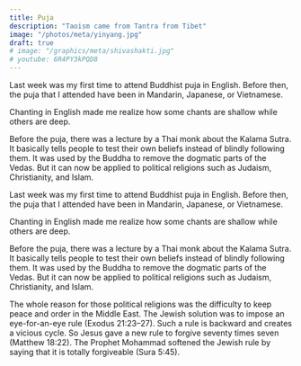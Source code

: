 ```yaml
---
title: Puja
description: "Taoism came from Tantra from Tibet"
image: "/photos/meta/yinyang.jpg"
draft: true
# image: "/graphics/meta/shivashakti.jpg"
# youtube: 6R4PY3kPQD8
---
```




Last week was my first time to attend Buddhist puja in English. Before then, the puja that I attended have been in Mandarin, Japanese, or Vietnamese. 

Chanting in English made me realize how some chants are shallow while others are deep. 

Before the puja, there was a lecture by a Thai monk about the Kalama Sutra. It basically tells people to test their own beliefs instead of blindly following them. It was used by the Buddha to remove the dogmatic parts of the Vedas. But it can now be applied to political religions such as Judaism, Christianity, and Islam.

Last week was my first time to attend Buddhist puja in English. Before then, the puja that I attended have been in Mandarin, Japanese, or Vietnamese. 

Chanting in English made me realize how some chants are shallow while others are deep. 

Before the puja, there was a lecture by a Thai monk about the Kalama Sutra. It basically tells people to test their own beliefs instead of blindly following them. It was used by the Buddha to remove the dogmatic parts of the Vedas. But it can now be applied to political religions such as Judaism, Christianity, and Islam.

The whole reason for those political religions was the difficulty to keep peace and order in the Middle East. The Jewish solution was to impose an eye-for-an-eye rule (Exodus 21:23–27). Such a rule is backward and creates a vicious cycle. So Jesus gave a new rule to forgive seventy times seven (Matthew 18:22). The Prophet Mohammad softened the Jewish rule by saying that it is totally forgiveable (Sura 5:45).